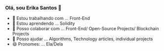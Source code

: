 ### Olá, sou Erika Santos 👋

- 🔭 Estou trabalhando com ... Front-End
- 🌱 Estou aprendendo ... Solidity 
- 👯 Posso colaborar com ... Front-End/ Open-Source Projects/ Blockchain Projects
- 🤔 Posso ajudar ... Algorithms, Technology articles, individual projects
- 😄 Pronomes: ... Ela/Dela



